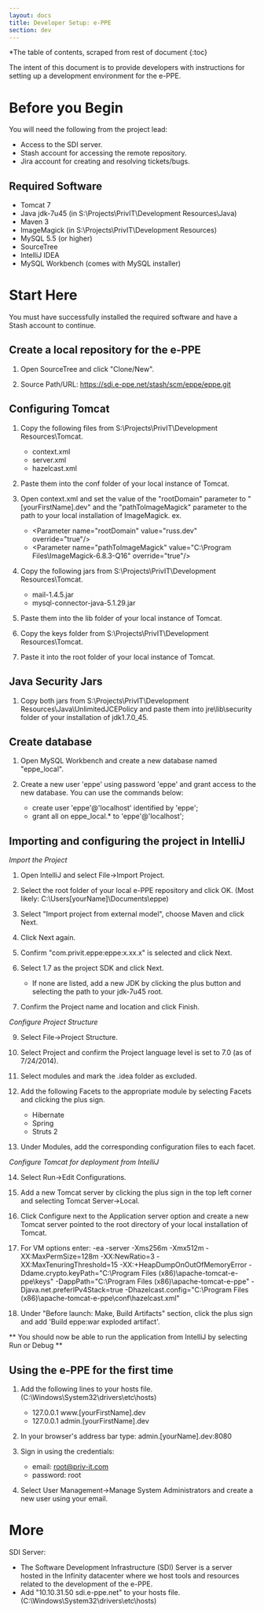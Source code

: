 ```yaml
---
layout: docs
title: Developer Setup: e-PPE
section: dev
---
```


*The table of contents, scraped from rest of document
{:toc}


The intent of this document is to provide developers with instructions for setting up a development environment for the e-PPE.

# Before you Begin

You will need the following from the project lead:
* Access to the SDI server.
* Stash account for accessing the remote repository.
* Jira account for creating and resolving tickets/bugs.

## Required Software

* Tomcat 7
* Java jdk-7u45 (in S:\Projects\PrivIT\Development Resources\Java)
* Maven 3
* ImageMagick  (in S:\Projects\PrivIT\Development Resources)
* MySQL 5.5 (or higher)
* SourceTree
* IntelliJ IDEA
* MySQL Workbench (comes with MySQL installer)



# Start Here

You must have successfully installed the required software and have a Stash account to continue.


## Create a local repository for the e-PPE

1. Open SourceTree and click "Clone/New".

2. Source Path/URL: https://sdi.e-ppe.net/stash/scm/eppe/eppe.git
	
  

## Configuring Tomcat

1. Copy the following files from S:\Projects\PrivIT\Development Resources\Tomcat.
	* context.xml
	* server.xml
	* hazelcast.xml
		
2. Paste them into the conf folder of your local instance of Tomcat.
	
3. Open context.xml and set the value of the "rootDomain" parameter to "[yourFirstName].dev" and the "pathToImageMagick" parameter to the path to your local installation of ImageMagick. 
	ex.

	* \<Parameter name="rootDomain" value="russ.dev" override="true"/>
	* \<Parameter name="pathToImageMagick" value="C:\Program Files\ImageMagick-6.8.3-Q16" override="true"/>
			
4. Copy the following jars from S:\Projects\PrivIT\Development Resources\Tomcat.
	* mail-1.4.5.jar
	* mysql-connector-java-5.1.29.jar	
	
5. Paste them into the lib folder of your local instance of Tomcat.
	
6. Copy the keys folder from S:\Projects\PrivIT\Development Resources\Tomcat.
	
7. Paste it into the root folder of your local instance of Tomcat.
	

## Java Security Jars	 
	
1. Copy both jars from S:\Projects\PrivIT\Development Resources\Java\UnlimitedJCEPolicy and paste them into jre\lib\security folder of your installation of jdk1.7.0_45.
	
	
## Create database

1. Open MySQL Workbench and create a new database named "eppe_local".
	
2. Create a new user 'eppe' using password 'eppe' and grant access to the new database. You can use the commands below:
	* create user 'eppe'@'localhost' identified by 'eppe';
	* grant all on eppe_local.* to 'eppe'@'localhost';
		
	
## Importing and configuring the project in IntelliJ	
*Import the Project*
	
1. Open IntelliJ and select File->Import Project.
		
2. Select the root folder of your local e-PPE repository and click OK. (Most likely: C:\Users\[yourName]\Documents\eppe)
		
3. Select "Import project from external model", choose Maven and click Next.
		
4. Click Next again.
	
5. Confirm "com.privit.eppe:eppe:x.xx.x" is selected and click Next.
		
7. Select 1.7 as the project SDK and click Next.
	- If none are listed, add a new JDK by clicking the plus button and selecting the path to your jdk-7u45 root.
		
8. Confirm the Project name and location and click Finish.
	
*Configure Project Structure*
	
9. Select File->Project Structure.
	
10.	Select Project and confirm the Project language level is set to 7.0 (as of 7/24/2014).
 
11. Select modules and mark the .idea folder as excluded.
		
12. Add the following Facets to the appropriate module by selecting Facets and clicking the plus sign.
	- Hibernate
	- Spring
	- Struts 2
 
13. Under Modules, add the corresponding configuration files to each facet.
 
*Configure Tomcat for deployment from IntelliJ*
 	
14. Select Run->Edit Configurations.
	
15. Add a new Tomcat server by clicking the plus sign in the top left corner and selecting Tomcat Server->Local.
		
16. Click Configure next to the Application server option and create a new Tomcat server pointed to the root directory of your local installation of Tomcat.
		
17. For VM options enter: -ea -server -Xms256m -Xmx512m -XX:MaxPermSize=128m -XX:NewRatio=3 -XX:MaxTenuringThreshold=15 -XX:+HeapDumpOnOutOfMemoryError -Ddame.crypto.keyPath="C:\Program Files (x86)\apache-tomcat-e-ppe\keys" -DappPath="C:\Program Files (x86)\apache-tomcat-e-ppe" -Djava.net.preferIPv4Stack=true -Dhazelcast.config="C:\Program Files (x86)\apache-tomcat-e-ppe\conf\hazelcast.xml"
		
18. Under "Before launch: Make, Build Artifacts" section, click the plus sign and add 'Build eppe:war exploded artifact'.
		
** You should now be able to run the application from IntelliJ by selecting Run or Debug **
	
## Using the e-PPE for the first time

1. Add the following lines to your hosts file. (C:\Windows\System32\drivers\etc\hosts)
	* 127.0.0.1 www.[yourFirstName].dev
	* 127.0.0.1 admin.[yourFirstName].dev
		
2. In your browser's address bar type: admin.[yourName].dev:8080
	
3. Sign in using the credentials:
	* email: root@priv-it.com
	* password: root
	
4. Select User Management->Manage System Administrators and create a new user using your email.
	
	
# More	

SDI Server:
* The Software Development Infrastructure (SDI) Server is a server hosted in the Infinity datacenter where we host tools and resources related to the development of the e-PPE.
* Add "10.10.31.50 sdi.e-ppe.net" to your hosts file. (C:\Windows\System32\drivers\etc\hosts)



	
	
	
	
